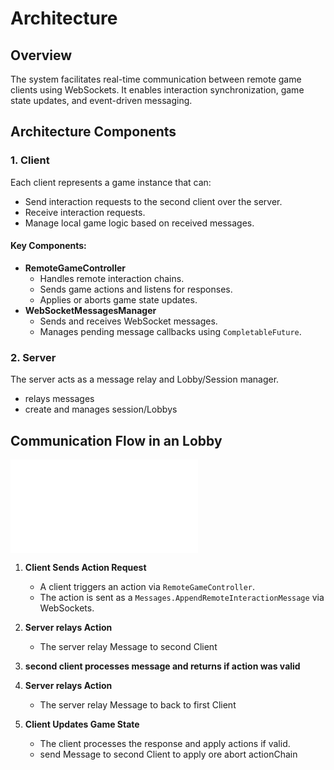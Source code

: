 # Architecture

## Overview
The system facilitates real-time communication between remote game clients using WebSockets. It enables interaction synchronization, game state updates, and event-driven messaging.

## Architecture Components

### 1. **Client**
Each client represents a game instance that can:
- Send interaction requests to the second client over the server.
- Receive interaction requests.
- Manage local game logic based on received messages.

#### **Key Components:**
- **RemoteGameController**
    - Handles remote interaction chains.
    - Sends game actions and listens for responses.
    - Applies or aborts game state updates.
- **WebSocketMessagesManager**
    - Sends and receives WebSocket messages.
    - Manages pending message callbacks using `CompletableFuture`.

### 2. **Server**
The server acts as a message relay and Lobby/Session manager.
- relays messages 
- create and manages session/Lobbys


## Communication Flow in an Lobby

![architecktur.md](architecktur.md)

1. **Client Sends Action Request**
    - A client triggers an action via `RemoteGameController`.
    - The action is sent as a `Messages.AppendRemoteInteractionMessage` via WebSockets.

2. **Server relays Action**
    - The server relay Message to second Client

3. **second client processes message and returns if action was valid**

2. **Server relays Action**
    - The server relay Message to back to first Client

4. **Client Updates Game State**
    - The client processes the response and apply actions if valid.
    - send Message to second Client to apply ore abort actionChain


